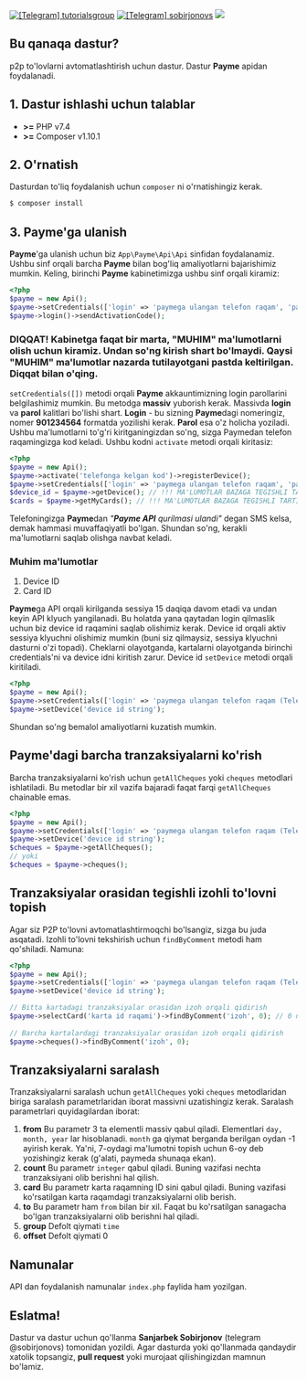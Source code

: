 [![\[Telegram\] tutorialsgroup](https://img.shields.io/badge/Telegram-Group-blue.svg?logo=telegram)](https://t.me/todaysobirjonov)
[![\[Telegram\] sobirjonovs](https://img.shields.io/badge/Telegram-blue.svg?logo=telegram)](https://t.me/sobirjonovs)
![](https://img.shields.io/badge/status-ACTIVE-success)
## Bu qanaqa dastur?
p2p to'lovlarni avtomatlashtirish uchun dastur. Dastur **Payme** apidan foydalanadi.

## 1. Dastur ishlashi uchun talablar
- **>=** PHP v7.4
- **>=** Composer v1.10.1
## 2. O'rnatish
Dasturdan to'liq foydalanish uchun `composer` ni o'rnatishingiz kerak.  
```bash
$ composer install
```
## 3. Payme'ga ulanish
**Payme**'ga ulanish uchun biz `App\Payme\Api\Api` sinfidan foydalanamiz. Ushbu sinf orqali barcha **Payme** bilan bog'liq amaliyotlarni bajarishimiz mumkin. Keling, birinchi **Payme** kabinetimizga ushbu sinf orqali kiramiz:
```php
<?php
$payme = new Api();  
$payme->setCredentials(['login' => 'paymega ulangan telefon raqam', 'password' => 'paymedagi parol']);  
$payme->login()->sendActivationCode();
```
### DIQQAT! Kabinetga faqat bir marta, "MUHIM" ma'lumotlarni olish uchun kiramiz. Undan so'ng kirish shart bo'lmaydi. Qaysi "MUHIM" ma'lumotlar nazarda tutilayotgani pastda keltirilgan. Diqqat bilan o'qing.  
`setCredentials([])` metodi orqali **Payme** akkauntimizning login parollarini belgilashimiz mumkin. Bu metodga **massiv** yuborish kerak. Massivda **login** va **parol** kalitlari bo'lishi shart. **Login** - bu sizning **Payme**dagi nomeringiz, nomer **901234564** formatda yozilishi kerak. **Parol** esa o'z holicha yoziladi. Ushbu ma'lumotlarni to'g'ri kiritganingizdan so'ng, sizga Paymedan telefon raqamingizga kod keladi. Ushbu kodni `activate` metodi orqali kiritasiz:
```php
<?php
$payme = new Api();  
$payme->activate('telefonga kelgan kod')->registerDevice();  
$payme->setCredentials(['login' => 'paymega ulangan telefon raqam', 'password' => 'paymedagi parol']);  
$device_id = $payme->getDevice(); // !!! MA'LUMOTLAR BAZAGA TEGISHLI TARTIBDA SAQLANSIN  
$cards = $payme->getMyCards(); // !!! MA'LUMOTLAR BAZAGA TEGISHLI TARTIBDA SAQLANSIN | ID raqam massivning "_id" indeksida bo'ladi
```
Telefoningizga **Payme**dan *"**Payme API** qurilmasi ulandi"* degan SMS kelsa, demak hammasi muvaffaqiyatli bo'lgan. Shundan so'ng, kerakli ma'lumotlarni saqlab olishga navbat keladi. 
### Muhim ma'lumotlar
1. Device ID
2. Card ID

**Payme**ga API orqali kirilganda sessiya 15 daqiqa davom etadi va undan keyin API klyuch yangilanadi. Bu holatda yana qaytadan login qilmaslik uchun biz device id raqamini saqlab olishimiz kerak. Device id orqali aktiv sessiya klyuchni olishimiz mumkin (buni siz qilmaysiz, sessiya klyuchni dasturni o'zi topadi).  Cheklarni olayotganda, kartalarni olayotganda birinchi credentials'ni va device idni kiritish zarur. Device id `setDevice` metodi orqali kiritiladi.
```php
<?php
$payme = new Api();
$payme->setCredentials(['login' => 'paymega ulangan telefon raqam (Telefon raqam 901234565 formatda bo`lishi kerak)', 'password' => 'paymedagi parol']);
$payme->setDevice('device id string');
```
Shundan so'ng bemalol amaliyotlarni kuzatish mumkin.
## Payme'dagi barcha tranzaksiyalarni ko'rish
Barcha tranzaksiyalarni ko'rish uchun `getAllCheques` yoki `cheques` metodlari ishlatiladi. Bu metodlar bir xil vazifa bajaradi faqat farqi `getAllCheques` chainable emas.
```php
<?php
$payme = new Api();  
$payme->setCredentials(['login' => 'paymega ulangan telefon raqam (Telefon raqam 901234565 formatda bo`lishi kerak)', 'password' => 'paymedagi parol']); 
$payme->setDevice('device id string'); 
$cheques = $payme->getAllCheques(); 
// yoki
$cheques = $payme->cheques();
```
## Tranzaksiyalar orasidan tegishli izohli to'lovni topish
Agar siz P2P to'lovni avtomatlashtirmoqchi bo'lsangiz, sizga bu juda asqatadi. Izohli to'lovni tekshirish uchun `findByComment` metodi ham qo'shiladi. Namuna:
```php
<?php
$payme = new Api();  
$payme->setCredentials(['login' => 'paymega ulangan telefon raqam (Telefon raqam 901234565 formatda bo`lishi kerak)', 'password' => 'paymedagi parol']);  
$payme->setDevice('device id string'); 

// Bitta kartadagi tranzaksiyalar orasidan izoh orqali qidirish  
$payme->selectCard('karta id raqami')->findByComment('izoh', 0); // 0 ni o'rniga kerakli summa yozilsin  
  
// Barcha kartalardagi tranzaksiyalar orasidan izoh orqali qidirish  
$payme->cheques()->findByComment('izoh', 0);
```
## Tranzaksiyalarni saralash
Tranzaksiyalarni saralash uchun `getAllCheques` yoki `cheques` metodlaridan biriga saralash parametrlaridan iborat massivni uzatishingiz kerak. Saralash parametrlari quyidagilardan iborat:

 1. **from**
Bu parametr 3 ta elementli massiv qabul qiladi. Elementlari `day, month, year` lar hisoblanadi. `month` ga qiymat berganda berilgan oydan -1 ayirish kerak. Ya'ni, 7-oydagi ma'lumotni topish uchun 6-oy deb yozishingiz kerak (g'alati, paymeda shunaqa ekan).
2. **count** 
Bu parametr `integer` qabul qiladi. Buning vazifasi nechta tranzaksiyani olib berishni hal qilish.
3. **card**
Bu parametr karta raqamning ID sini qabul qiladi. Buning vazifasi ko'rsatilgan karta raqamdagi tranzaksiyalarni olib berish.
4. **to** 
Bu parametr ham `from` bilan bir xil. Faqat bu ko'rsatilgan sanagacha bo'lgan tranzaksiyalarni olib berishni hal qiladi. 
5. **group**
Defolt qiymati `time`
6. **offset**
Defolt qiymati 0

## Namunalar
API dan foydalanish namunalar `index.php` faylida ham yozilgan.

## Eslatma!
Dastur va dastur uchun qo'llanma **Sanjarbek Sobirjonov** (telegram @sobirjonovs) tomonidan yozildi. Agar dasturda yoki qo'llanmada qandaydir xatolik topsangiz, **pull request** yoki murojaat qilishingizdan mamnun bo'lamiz. 
